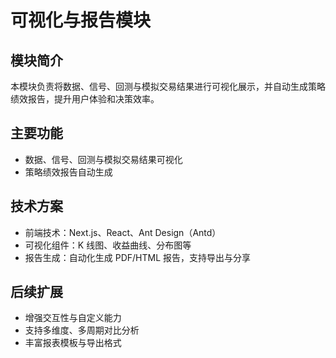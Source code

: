 # 可视化与报告模块

## 模块简介

本模块负责将数据、信号、回测与模拟交易结果进行可视化展示，并自动生成策略绩效报告，提升用户体验和决策效率。

## 主要功能

- 数据、信号、回测与模拟交易结果可视化
- 策略绩效报告自动生成

## 技术方案

- 前端技术：Next.js、React、Ant Design（Antd）
- 可视化组件：K 线图、收益曲线、分布图等
- 报告生成：自动化生成 PDF/HTML 报告，支持导出与分享

## 后续扩展

- 增强交互性与自定义能力
- 支持多维度、多周期对比分析
- 丰富报表模板与导出格式
